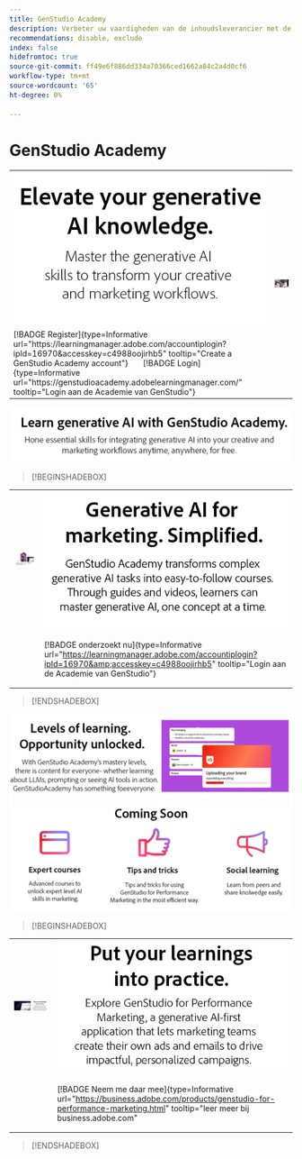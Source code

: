 ```yaml
---
title: GenStudio Academy
description: Verbeter uw vaardigheden van de inhoudsleverancier met de Academie van de Adobe GenStudio
recommendations: disable, exclude
index: false
hidefromtoc: true
source-git-commit: ff49e6f886dd334a70366ced1662a84c2a4d0cf6
workflow-type: tm+mt
source-wordcount: '65'
ht-degree: 0%

---
```


# GenStudio Academy

<table>

 <tr style="border: 0;">

   <td><img src="../assets/elevate-your-generative-ai.png"></td>

   <td rowspan="2"><img src="../assets/elevate-your-generative-ai-knowledge.png"></td>

 </tr>

 <tr>

   <td>[!BADGE Register]{type=Informative url="https://learningmanager.adobe.com/accountiplogin?ipId=16970&amp;accesskey=c4988oojirhb5" tooltip="Create a GenStudio Academy account"}       [!BADGE Login]{type=Informative url="https://genstudioacademy.adobelearningmanager.com/" tooltip="Login aan de Academie van GenStudio"}</td>

 </tr>

</table>


<img src="../assets/learn-generative-ai-with-genstudio.png">

>[!BEGINSHADEBOX]

<table>

 <tr style="border: 0;">

  <td><img src="../assets/generative-ai-for-marketing-simplified.png"></td>

  <td><img src="../assets/simplified.png"></td>

 </tr>

 <tr>

   <td>

   </td>

   <td>

   [!BADGE onderzoekt nu]{type=Informative url="https://learningmanager.adobe.com/accountiplogin?ipId=16970&amp;accesskey=c4988oojirhb5" tooltip="Login aan de Academie van GenStudio"}

   </td>

 </tr>

</table>

>[!ENDSHADEBOX]

<img src="../assets/levels-of-learning.png">

<img src="../assets/coming-soon.png">


>[!BEGINSHADEBOX]


<table>

 <tr style="border: 0;">

  <td><img src="../assets/put-your-learnings-into-practice.png"></td>

  <td><img src="../assets/put-your-learnings-into-practice-text.png"></td>

 </tr>

 <tr>

   <td>

   </td>

   <td>

   [!BADGE Neem me daar mee]{type=Informative url="https://business.adobe.com/products/genstudio-for-performance-marketing.html" tooltip="leer meer bij business.adobe.com"

   </td>

 </tr>

</table>

>[!ENDSHADEBOX]
